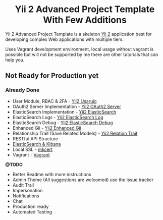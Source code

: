 <h1 align="center">Yii 2 Advanced Project Template With Few Additions</h1>

Yii 2 Advanced Project Template is a skeleton [Yii 2](http://www.yiiframework.com/) application best for
developing complex Web applications with multiple tiers.

Uses Vagrant development environment, local usage without vagrant is possible but will not be supported by me there are other tutorials that can help you.

## Not Ready for Production yet

### Already Done

* User Module, RBAC & 2FA - [Yii2 Usaruio](https://yii2-usuario.readthedocs.io/en/latest/)
* OAuth2 Server Implementation - [Yii2 OAuth2 Server](https://github.com/chervand/yii2-oauth2-server)
* ElasticSearch Implementation - [Yii2 ElasticSearch](https://github.com/Mirocow/yii2-elasticsearch)
* ElasticSearch Logs - [Yii2 ElasticSearch Log](https://github.com/Mirocow/yii2-elasticsearch-log)
* ElasticSearch Debug - [Yii2 ElasticSearch Debug](https://github.com/Mirocow/yii2-elasticsearch-debug)
* Enhanced Gii - [Yii2 Enhanced Gii](https://github.com/mootensai/yii2-enhanced-gii)
* Relationship Trait (Save Related Models) - [Yii2 Relation Trait](https://github.com/mootensai/yii2-relation-trait)
* RESTful APi Structure
* [ElasticSearch & Kibana](https://www.elastic.co/products/elastic-stack)
* Local SSL - [mkcert](https://github.com/FiloSottile/mkcert) 
* Vagrant - [Vagrant](https://www.vagrantup.com/) 

**@TODO**
* Better Readme with more instructions
* Admin Theme (All suggestions are welcomed) use the issue tracker
* Audit Trail
* Impersonation
* Notifications
* Chat
* Production ready
* Automated Testing

